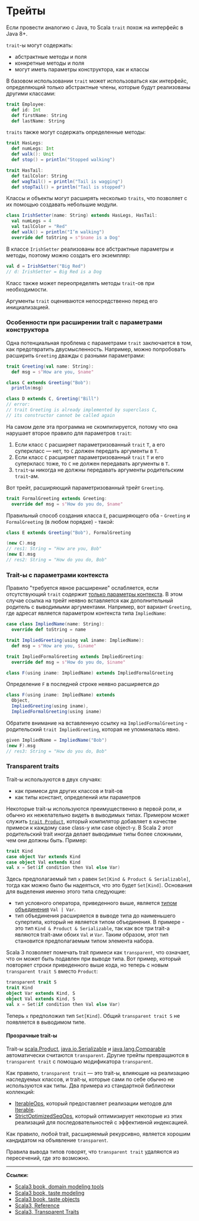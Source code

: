 # Трейты

Если провести аналогию с Java, то Scala `trait` похож на интерфейс в Java 8+.

`trait`-ы могут содержать:
- абстрактные методы и поля
- конкретные методы и поля
- могут иметь параметры конструктора, как и классы

В базовом использовании `trait` может использоваться как интерфейс, 
определяющий только абстрактные члены, которые будут реализованы другими классами:

```scala
trait Employee:
  def id: Int
  def firstName: String
  def lastName: String 
```

`traits` также могут содержать определенные методы:

```scala
trait HasLegs:
  def numLegs: Int
  def walk(): Unit
  def stop() = println("Stopped walking")
```
```scala
trait HasTail:
  def tailColor: String
  def wagTail() = println("Tail is wagging")
  def stopTail() = println("Tail is stopped")
```

Классы и объекты могут расширять несколько `traits`, что позволяет с их помощью создавать небольшие модули.

```scala
class IrishSetter(name: String) extends HasLegs, HasTail:
  val numLegs = 4
  val tailColor = "Red"
  def walk() = println("I’m walking")
  override def toString = s"$name is a Dog"
```

В классе `IrishSetter` реализованы все абстрактные параметры и методы, поэтому можно создать его экземпляр:

```scala
val d = IrishSetter("Big Red")
// d: IrishSetter = Big Red is a Dog
```

Класс также может переопределять методы `trait`-ов при необходимости.

Аргументы `trait` оцениваются непосредственно перед его инициализацией.

### Особенности при расширении trait с параметрами конструктора

Одна потенциальная проблема с параметрами `trait` заключается в том, как предотвратить двусмысленность. 
Например, можно попробовать расширить `Greeting` дважды с разными параметрами:

```scala
trait Greeting(val name: String):
  def msg = s"How are you, $name"

class C extends Greeting("Bob"):
  println(msg)
```

```scala
class D extends C, Greeting("Bill") 
// error:
// trait Greeting is already implemented by superclass C,
// its constructor cannot be called again 
```

На самом деле эта программа не скомпилируется, потому что она нарушает второе правило для параметров `trait`:

1. Если класс `C` расширяет параметризованный `trait` `T`, а его суперкласс — нет, то `C` должен передать аргументы в `T`.
2. Если класс `C` расширяет параметризованный `trait` `T` и его суперкласс тоже, то `C` не должен передавать аргументы в `T`.
3. `trait`-ы никогда не должны передавать аргументы родительским `trait`-ам.

Вот трейт, расширяющий параметризованный трейт `Greeting`.

```scala
trait FormalGreeting extends Greeting:
  override def msg = s"How do you do, $name"
```

Правильный способ создания класса `E`, расширяющего оба - `Greeting` и `FormalGreeting` (в любом порядке) - такой:

```scala
class E extends Greeting("Bob"), FormalGreeting
```

```scala
(new C).msg
// res1: String = "How are you, Bob"
(new E).msg
// res2: String = "How do you do, Bob"
```

### Trait-ы с параметрами контекста

Правило "требуется явное расширение" ослабляется, если отсутствующий `trait` содержит [только параметры контекста](../abstractions/ca-using). 
В этом случае ссылка на трейт неявно вставляется как дополнительный родитель с выводимыми аргументами. 
Например, вот вариант `Greeting`, где адресат является параметром контекста типа `ImpliedName`:

```scala
case class ImpliedName(name: String):
  override def toString = name

trait ImpliedGreeting(using val iname: ImpliedName):
  def msg = s"How are you, $iname"

trait ImpliedFormalGreeting extends ImpliedGreeting:
  override def msg = s"How do you do, $iname"

class F(using iname: ImpliedName) extends ImpliedFormalGreeting
```

Определение `F` в последней строке неявно расширяется до

```scala
class F(using iname: ImpliedName) extends
  Object,
  ImpliedGreeting(using iname),
  ImpliedFormalGreeting(using iname)
```

Обратите внимание на вставленную ссылку на `ImpliedFormalGreeting` - родительский `trait ImpliedGreeting`, 
которая не упоминалась явно.

```scala
given ImpliedName = ImpliedName("Bob")
(new F).msg
// res3: String = "How do you do, Bob"
```


### Transparent traits

Trait-ы используются в двух случаях:
- как примеси для других классов и trait-ов
- как типы констант, определений или параметров

Некоторые trait-ы используются преимущественно в первой роли, и обычно их нежелательно видеть в выводимых типах. 
Примером может служить [`trait Product`](https://scala-lang.org/api/3.x/scala/Product.html), 
который компилятор добавляет в качестве примеси к каждому case class-у или case object-у. 
В Scala 2 этот родительский trait иногда делает выводимые типы более сложными, чем они должны быть. 
Пример:

```scala
trait Kind
case object Var extends Kind
case object Val extends Kind
val x = Set(if condition then Val else Var)
```

Здесь предполагаемый тип `x` равен `Set[Kind & Product & Serializable]`, 
тогда как можно было бы надеяться, что это будет `Set[Kind]`. 
Основания для выделения именно этого типа следующие:
- тип условного оператора, приведенного выше, является [типом объединения](../type-system/types-union) `Val | Var`.
- тип объединения расширяется в выводе типа до наименьшего супертипа, который не является типом объединения. 
В примере - это тип `Kind & Product & Serializable`, так как все три trait-а являются trait-ами обоих `Val` и `Var`. 
Таким образом, этот тип становится предполагаемым типом элемента набора.

Scala 3 позволяет помечать trait примеси как `transparent`, что означает, что он может быть подавлен при выводе типа. 
Вот пример, который повторяет строки приведенного выше кода, но теперь с новым `transparent trait S` вместо `Product`:

```scala
transparent trait S
trait Kind
object Var extends Kind, S
object Val extends Kind, S
val x = Set(if condition then Val else Var)
```

Теперь `x` предположил тип `Set[Kind]`. Общий `transparent trait S` не появляется в выводимом типе.

#### Прозрачные trait-ы

Trait-ы [scala.Product](https://scala-lang.org/api/3.x/scala/Product.html), 
[java.io.Serializable](https://docs.oracle.com/en/java/javase/11/docs/api/java.base/java/io/Serializable.html)
и [java.lang.Comparable](https://docs.oracle.com/en/java/javase/11/docs/api/java.base/java/lang/Comparable.html) 
автоматически считаются `transparent`.
Другие трейты превращаются в `transparent trait` с помощью модификатора `transparent`. 

Как правило, `transparent trait` — это trait-ы, влияющие на реализацию наследуемых классов, 
и trait-ы, которые сами по себе обычно не используются как типы. 
Два примера из стандартной библиотеки коллекций:
- [IterableOps](https://scala-lang.org/api/3.x/scala/collection/IterableOps.html), 
который предоставляет реализации методов для [Iterable](https://scala-lang.org/api/3.x/scala/collection/Iterable.html).
- [StrictOptimizedSeqOps](https://scala-lang.org/api/3.x/scala/collection/StrictOptimizedSeqOps.html), 
который оптимизирует некоторые из этих реализаций для последовательностей с эффективной индексацией.

Как правило, любой trait, расширяемый рекурсивно, является хорошим кандидатом на объявление `transparent`.

Правила вывода типов говорят, что `transparent trait` удаляются из пересечений, где это возможно.


---

**Ссылки:**
- [Scala3 book, domain modeling tools](https://docs.scala-lang.org/scala3/book/domain-modeling-tools.html)
- [Scala3 book, taste modeling](https://docs.scala-lang.org/scala3/book/taste-modeling.html)
- [Scala3 book, taste objects](https://docs.scala-lang.org/scala3/book/taste-objects.html)
- [Scala3, Reference](https://docs.scala-lang.org/scala3/reference/other-new-features/trait-parameters.html)
- [Scala3, Transparent Traits](https://docs.scala-lang.org/scala3/reference/other-new-features/transparent-traits.html)
